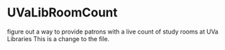 # UVaLibRoomCount
figure out a way to provide patrons with a live count of study rooms at UVa Libraries
This is a change to the file.
